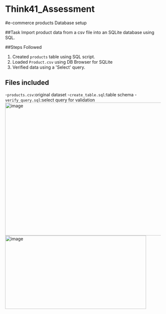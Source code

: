 # Think41_Assessment

#e-commerce products Database setup

##Task
Import product data from a csv file into an SQLite database using SQL.

##Steps Followed
1. Created `products` table using SQL script.
2. Loaded `Product.csv` using DB Browser for SQLite
3. Verified data using a 'Select' query.

## Files included
-`products.csv`:original dataset
-`create_table.sql`:table schema
-`verify_query.sql`:select query for validation
<img width="590" height="431" alt="image" src="https://github.com/user-attachments/assets/4346ca93-17be-4016-bcfb-101ea68d71c6" />
<img width="456" height="238" alt="image" src="https://github.com/user-attachments/assets/11b97070-1ab6-40da-b3d4-10bb96df5a89" />


